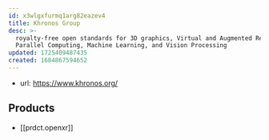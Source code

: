 ```yaml
---
id: x3wlgxfurmq1arg82eazev4
title: Khronos Group
desc: >-
  royalty-free open standards for 3D graphics, Virtual and Augmented Reality,
  Parallel Computing, Machine Learning, and Vision Processing
updated: 1725409487435
created: 1684867594652
---
```


- url: https://www.khronos.org/

## Products

- [[prdct.openxr]]